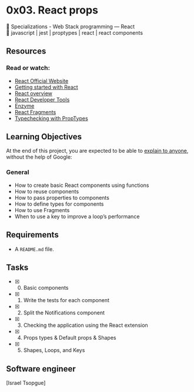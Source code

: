 # 0x03. React props
:open_file_folder: Specializations - Web Stack programming ― React  
:bookmark: javascript | jest | proptypes | react | react components

## Resources
### Read or watch:
* [React Official Website](https://reactjs.org/)
* [Getting started with React](https://www.taniarascia.com/getting-started-with-react/)
* [React overview](https://reactjs.org/docs/getting-started.html)
* [React Developer Tools](https://chrome.google.com/webstore/detail/react-developer-tools/fmkadmapgofadopljbjfkapdkoienihi)
* [Enzyme](https://enzymejs.github.io/enzyme/docs/api/shallow.html)
* [React Fragments](https://reactjs.org/docs/fragments.html)
* [Typechecking with PropTypes](https://reactjs.org/docs/typechecking-with-proptypes.html)

## Learning Objectives
At the end of this project, you are expected to be able to [explain to anyone](https://fs.blog/2012/04/feynman-technique/), without the help of Google:
### General
* How to create basic React components using functions
* How to reuse components
* How to pass properties to components
* How to define types for components
* How to use Fragments
* When to use a key to improve a loop’s performance

## Requirements
* A ```README.md``` file.

## Tasks
* [x] 0. Basic components
* [x] 1. Write the tests for each component
* [x] 2. Split the Notifications component
* [x] 3. Checking the application using the React extension
* [x] 4. Props types & Default props & Shapes
* [x] 5. Shapes, Loops, and Keys

## Software engineer
[Israel Tsopgue]